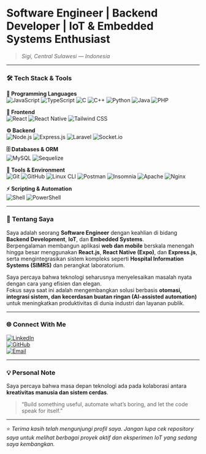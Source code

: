 # Software Engineer | Backend Developer | IoT & Embedded Systems Enthusiast  
> _Sigi, Central Sulawesi — Indonesia_

---

### 🛠️ Tech Stack & Tools  

**🧠 Programming Languages**  
![JavaScript](https://img.shields.io/badge/-JavaScript-F7DF1E?style=flat-square&logo=javascript&logoColor=black)
![TypeScript](https://img.shields.io/badge/-TypeScript-3178C6?style=flat-square&logo=typescript&logoColor=white)
![C](https://img.shields.io/badge/-C-A8B9CC?style=flat-square&logo=c&logoColor=black)
![C++](https://img.shields.io/badge/-C++-00599C?style=flat-square&logo=cplusplus&logoColor=white)
![Python](https://img.shields.io/badge/-Python-3776AB?style=flat-square&logo=python&logoColor=white)
![Java](https://img.shields.io/badge/-Java-007396?style=flat-square&logo=java&logoColor=white)
![PHP](https://img.shields.io/badge/-PHP-777BB4?style=flat-square&logo=php&logoColor=white)

**🎨 Frontend**  
![React](https://img.shields.io/badge/-React-61DAFB?style=flat-square&logo=react&logoColor=black)
![React Native](https://img.shields.io/badge/-React_Native-61DAFB?style=flat-square&logo=react&logoColor=black)
![Tailwind CSS](https://img.shields.io/badge/-Tailwind_CSS-38B2AC?style=flat-square&logo=tailwind-css&logoColor=white)

**⚙️ Backend**  
![Node.js](https://img.shields.io/badge/-Node.js-339933?style=flat-square&logo=node.js&logoColor=white)
![Express.js](https://img.shields.io/badge/-Express.js-000000?style=flat-square&logo=express&logoColor=white)
![Laravel](https://img.shields.io/badge/-Laravel-FF2D20?style=flat-square&logo=laravel&logoColor=white)
![Socket.io](https://img.shields.io/badge/-Socket.io-010101?style=flat-square&logo=socketdotio&logoColor=white)

**🗄️ Databases & ORM**  
![MySQL](https://img.shields.io/badge/-MySQL-4479A1?style=flat-square&logo=mysql&logoColor=white)
![Sequelize](https://img.shields.io/badge/-Sequelize-52B0E7?style=flat-square&logo=sequelize&logoColor=white)

**🧰 Tools & Environment**  
![Git](https://img.shields.io/badge/-Git-F05032?style=flat-square&logo=git&logoColor=white)
![GitHub](https://img.shields.io/badge/-GitHub-181717?style=flat-square&logo=github&logoColor=white)
![Linux CLI](https://img.shields.io/badge/-Linux-FCC624?style=flat-square&logo=linux&logoColor=black)
![Postman](https://img.shields.io/badge/-Postman-FF6C37?style=flat-square&logo=postman&logoColor=white)
![Insomnia](https://img.shields.io/badge/-Insomnia-4000BF?style=flat-square&logo=insomnia&logoColor=white)
![Apache](https://img.shields.io/badge/-Apache-D22128?style=flat-square&logo=apache&logoColor=white)
![Nginx](https://img.shields.io/badge/-Nginx-009639?style=flat-square&logo=nginx&logoColor=white)

**⚡ Scripting & Automation**  
![Shell](https://img.shields.io/badge/-Shell_Script-5391FE?style=flat-square&logo=gnu-bash&logoColor=white)
![PowerShell](https://img.shields.io/badge/-PowerShell-5391FE?style=flat-square&logo=powershell&logoColor=white)

---

### 💼 Tentang Saya  
Saya adalah seorang **Software Engineer** dengan keahlian di bidang **Backend Development**, **IoT**, dan **Embedded Systems**.  
Berpengalaman membangun aplikasi **web dan mobile** berskala menengah hingga besar menggunakan **React.js**, **React Native (Expo)**, dan **Express.js**, serta mengintegrasikan sistem kompleks seperti **Hospital Information Systems (SIMRS)** dan perangkat laboratorium.  

Saya percaya bahwa teknologi seharusnya menyelesaikan masalah nyata dengan cara yang efisien dan elegan.  
Fokus saya saat ini adalah mengembangkan solusi berbasis **otomasi, integrasi sistem, dan kecerdasan buatan ringan (AI-assisted automation)** untuk meningkatkan produktivitas di dunia industri dan layanan publik.

---

### 🌐 Connect With Me  

[![LinkedIn](https://img.shields.io/badge/-LinkedIn-0A66C2?style=flat-square&logo=linkedin&logoColor=white)](https://linkedin.com/in/ahmad-radifa)  
[![GitHub](https://img.shields.io/badge/-GitHub-181717?style=flat-square&logo=github&logoColor=white)](https://github.com/AhmadR0)  
[![Email](https://img.shields.io/badge/-Email-D14836?style=flat-square&logo=gmail&logoColor=white)](mailto:ahmdradifah@gmail.com)

---

### 💡 Personal Note  
Saya percaya bahwa masa depan teknologi ada pada kolaborasi antara **kreativitas manusia dan sistem cerdas**.  
> “Build something useful, automate what’s boring, and let the code speak for itself.”

---
⭐ _Terima kasih telah mengunjungi profil saya. Jangan lupa cek repository saya untuk melihat berbagai proyek aktif dan eksperimen IoT yang sedang saya kembangkan._

